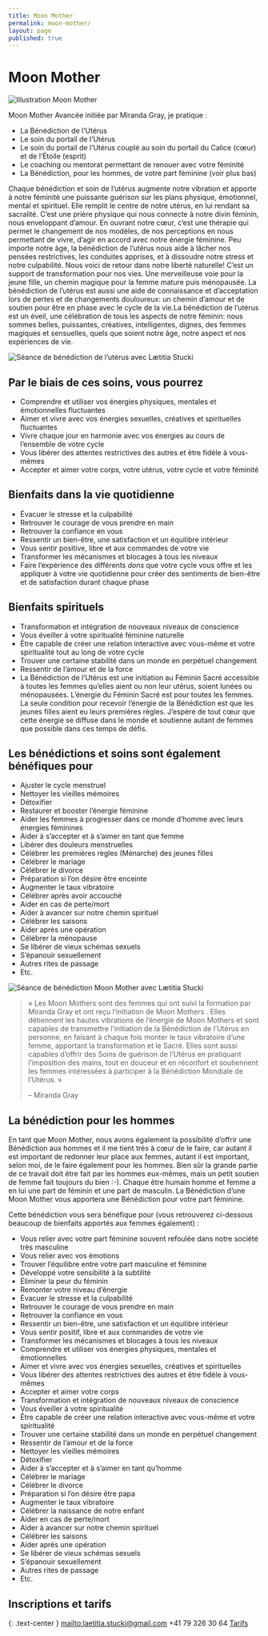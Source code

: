 ```yaml
---
title: Moon Mother
permalink: moon-mother/
layout: page
published: true
---
```


# Moon Mother

![Illustration Moon Mother](../images/laetitia-stucki-moon-mother-001.jpg)

Moon Mother Avancée initiée par Miranda Gray, je pratique :

- La Bénédiction de l’Utérus
- Le soin du portail de l’Utérus
- Le soin du portail de l’Utérus couplé au soin du portail du Calice (cœur) et de l’Étoile (esprit)
- Le coaching ou mentorat permettant de renouer avec votre féminité
- La Bénédiction, pour les hommes, de votre part féminine (voir plus bas)

Chaque bénédiction et soin de l’utérus augmente notre vibration et apporte à notre féminité une puissante guérison sur les plans physique, émotionnel, mental et spirituel. Elle remplit le centre de notre utérus, en lui rendant sa sacralité. C’est une prière physique qui nous connecte à notre divin féminin, nous enveloppant d’amour. En ouvrant notre cœur, c’est une thérapie qui permet le changement de nos modèles, de nos perceptions en nous permettant de vivre, d’agir en accord avec notre énergie féminine. Peu importe notre âge, la bénédiction de l’utérus nous aide à lâcher nos pensées restrictives, les conduites apprises, et à dissoudre notre stress et notre culpabilité. Nous voici de retour dans notre liberté naturelle! C’est un support de transformation pour nos vies. Une merveilleuse voie pour la jeune fille, un chemin magique pour la femme mature puis ménopausée. La bénédiction de l’utérus est aussi une aide de connaissance et d’acceptation lors de pertes et de changements douloureux: un chemin d’amour et de soutien pour être en phase avec le cycle de la vie.La bénédiction de l’utérus est un éveil, une célébration de tous les aspects de notre féminin: nous sommes belles, puissantes, créatives, intelligentes, dignes, des femmes magiques et sensuelles, quels que soient notre âge, notre aspect et nos expériences de vie.

![Séance de bénédiction de l’utérus avec Lætitia Stucki](../images/laetitia-stucki-moon-mother-002.jpg)

## Par le biais de ces soins, vous pourrez

- Comprendre et utiliser vos énergies physiques, mentales et émotionnelles fluctuantes
- Aimer et vivre avec vos énergies sexuelles, créatives et spirituelles fluctuantes
- Vivre chaque jour en harmonie avec vos énergies au cours de l’ensemble de votre cycle
- Vous libérer des attentes restrictives des autres et être fidèle à vous-mêmes
- Accepter et aimer votre corps, votre utérus, votre cycle et votre féminité

## Bienfaits dans la vie quotidienne

- Évacuer le stresse et la culpabilité
- Retrouver le courage de vous prendre en main
- Retrouver la confiance en vous
- Ressentir un bien-être, une satisfaction et un équilibre intérieur
- Vous sentir positive, libre et aux commandes de votre vie
- Transformer les mécanismes et blocages à tous les niveaux
- Faire l’expérience des différents *dons* que votre cycle vous offre et les appliquer à votre vie quotidienne pour créer des sentiments de bien-être et de satisfaction durant chaque phase

## Bienfaits spirituels

- Transformation et intégration de nouveaux niveaux de conscience
- Vous éveiller à votre spiritualité féminine naturelle
- Être capable de créer une relation interactive avec vous-même et votre spiritualité tout au long de votre cycle
- Trouver une certaine stabilité dans un monde en perpétuel changement
- Ressentir de l’amour et de la force
- La Bénédiction de l’Utérus est une initiation au Féminin Sacré accessible à toutes les femmes qu’elles aient ou non leur utérus, soient lunées ou ménopausées. L’énergie du Féminin Sacré est pour toutes les femmes. La seule condition pour recevoir l’énergie de la Bénédiction est que les jeunes filles aient eu leurs premières règles. J’espère de tout cœur que cette énergie se diffuse dans le monde et soutienne autant de femmes que possible dans ces temps de défis.

## Les bénédictions et soins sont également bénéfiques pour

- Ajuster le cycle menstruel
- Nettoyer les vieilles mémoires
- Détoxifier
- Restaurer et booster l’énergie féminine
- Aider les femmes à progresser dans ce monde d’homme avec leurs énergies féminines
- Aider à s’accepter et à s’aimer en tant que femme
- Libérer des douleurs menstruelles
- Célébrer les premières règles (Ménarche) des jeunes filles
- Célébrer le mariage
- Célébrer le divorce
- Préparation si l’on désire être enceinte
- Augmenter le taux vibratoire
- Célébrer après avoir accouché
- Aider en cas de perte/mort
- Aider à avancer sur notre chemin spirituel
- Célébrer les saisons
- Aider après une opération
- Célébrer la ménopause
- Se libérer de vieux schémas sexuels
- S’épanouir sexuellement
- Autres rites de passage
- Etc.

![Séance de bénédiction Moon Mother avec Lætitia Stucki](../images/laetitia-stucki-moon-mother-003.jpg)

> « Les Moon Mothers sont des femmes qui ont suivi la formation par Miranda Gray et ont reçu l’initiation de Moon Mothers . Elles détiennent les hautes vibrations de l’énergie de Moon Mothers et sont capables de transmettre l’initiation de la Bénédiction de l’Utérus en personne, en faisant à chaque fois monter le taux vibratoire d’une femme, apportant la transformation et le Sacré. Elles sont aussi capables d’offrir des Soins de guérison de l’Utérus en pratiquant l’imposition des mains, tout en douceur et en réconfort et soutiennent les femmes intéressées à participer à la Bénédiction Mondiale de l’Utérus. »
>
> – Miranda Gray

## La bénédiction pour les hommes

En tant que Moon Mother, nous avons également la possibilité d’offrir une Bénédiction aux hommes et il me tient très à cœur de le faire, car autant il est important de redonner leur place aux femmes, autant il est important, selon moi, de le faire également pour les hommes. Bien sûr la grande partie de ce travail doit être fait par les hommes eux-mêmes, mais un petit soutien de femme fait toujours du bien :-). Chaque être humain homme et femme a en lui une part de féminin et une part de masculin. La Bénédiction d’une Moon Mother vous apportera une Bénédiction pour votre part féminine.

Cette bénédiction vous sera bénéfique pour (vous retrouverez ci-dessous beaucoup de bienfaits apportés aux femmes également) :

- Vous relier avec votre part féminine souvent refoulée dans notre société très masculine
- Vous relier avec vos émotions
- Trouver l’équilibre entre votre part masculine et féminine
- Développé votre sensibilité à la subtilité
- Éliminer la peur du féminin
- Remonter votre niveau d’énergie
- Évacuer le stresse et la culpabilité
- Retrouver le courage de vous prendre en main
- Retrouver la confiance en vous
- Ressentir un bien-être, une satisfaction et un équilibre intérieur
- Vous sentir positif, libre et aux commandes de votre vie
- Transformer les mécanismes et blocages à tous les niveaux
- Comprendre et utiliser vos énergies physiques, mentales et émotionnelles
- Aimer et vivre avec vos énergies sexuelles, créatives et spirituelles
- Vous libérer des attentes restrictives des autres et être fidèle à vous-mêmes
- Accepter et aimer votre corps
- Transformation et intégration de nouveaux niveaux de conscience
- Vous éveiller à votre spiritualité
- Être capable de créer une relation interactive avec vous-même et votre spiritualité
- Trouver une certaine stabilité dans un monde en perpétuel changement
- Ressentir de l’amour et de la force
- Nettoyer les vieilles mémoires
- Détoxifier
- Aider à s’accepter et à s’aimer en tant qu’homme
- Célébrer le mariage
- Célébrer le divorce
- Préparation si l’on désire être papa
- Augmenter le taux vibratoire
- Célébrer la naissance de notre enfant
- Aider en cas de perte/mort
- Aider à avancer sur notre chemin spirituel
- Célébrer les saisons
- Aider après une opération
- Se libérer de vieux schémas sexuels
- S’épanouir sexuellement
- Autres rites de passage
- Etc.

## Inscriptions et tarifs

{: .text-center }
<mailto:laetitia.stucki@gmail.com>
<i class="fa fa-mobile"></i> +41 79 326 30 64
[Tarifs](https://sacree-sexualite.org/tarifs/)
